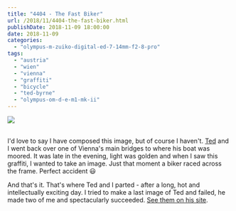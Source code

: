 ```yaml
---
title: "4404 - The Fast Biker"
url: /2018/11/4404-the-fast-biker.html
publishDate: 2018-11-09 18:00:00
date: 2018-11-09
categories: 
  - "olympus-m-zuiko-digital-ed-7-14mm-f2-8-pro"
tags: 
  - "austria"
  - "wien"
  - "vienna"
  - "graffiti"
  - "bicycle"
  - "ted-byrne"
  - "olympus-om-d-e-m1-mk-ii"
---
```

<div class="container">
<div class="center"><a target="_blank" href="https://d25zfm9zpd7gm5.cloudfront.net/1200x1200/2017/20170802_194750_lr.jpg"><img class="webfeedsFeaturedVisual" src="https://d25zfm9zpd7gm5.cloudfront.net/0600x0600/2017/20170802_194750_lr.jpg" /></a></div>
</div>
<br />

I'd love to say I have composed this image, but of course I haven't.
[Ted](https://imagefiction.blogspot.com/) and I went back over one
of Vienna's main bridges to where his boat was moored. It was late
in the evening, light was golden and when I saw this graffiti, I
wanted to take an image. Just that moment a biker raced across the
frame. Perfect accident :smiley:

And that's it. That's where Ted and I parted - after a long, hot and
intellectually exciting day. I tried to make a last image of Ted and
failed, he made two of me and spectacularly succeeded.
[See them on his site](https://imagefiction.blogspot.com/2018/10/andreas.html).